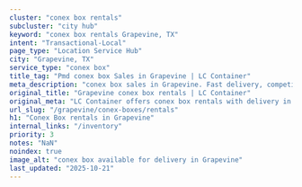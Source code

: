```yaml
---
cluster: "conex box rentals"
subcluster: "city hub"
keyword: "conex box rentals Grapevine, TX"
intent: "Transactional-Local"
page_type: "Location Service Hub"
city: "Grapevine, TX"
service_type: "conex box"
title_tag: "Pmd conex box Sales in Grapevine | LC Container"
meta_description: "conex box sales in Grapevine. Fast delivery, competitive pricing. Serving conex boxes area. Quote ID: QAR. Call (214) 524-4168 for your free quote today."
original_title: "Grapevine conex box rentals | LC Container"
original_meta: "LC Container offers conex box rentals with delivery in Grapevine, TX. Local. Fast quotes. Since 2003."
url_slug: "/grapevine/conex-boxes/rentals"
h1: "Conex Box rentals in Grapevine"
internal_links: "/inventory"
priority: 3
notes: "NaN"
noindex: true
image_alt: "conex box available for delivery in Grapevine"
last_updated: "2025-10-21"
---
```


<!-- TODO: Add unique city/inventory copy, images, and internal links here. -->
